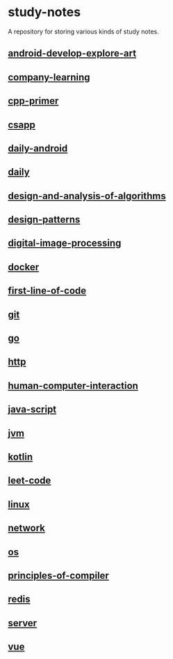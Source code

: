 # study-notes
A repository for storing various kinds of study notes.




## [android-develop-explore-art](https://github.com/IzumiSakai-zy/study-notes/blob/main/android-develop-explore-art.md)

## [company-learning](https://github.com/IzumiSakai-zy/study-notes/blob/main/company-learning.md)

## [cpp-primer](https://github.com/IzumiSakai-zy/study-notes/blob/main/cpp-primer.md)

## [csapp](https://github.com/IzumiSakai-zy/study-notes/blob/main/csapp.md)

## [daily-android](https://github.com/IzumiSakai-zy/study-notes/blob/main/daily-android.md)

## [daily](https://github.com/IzumiSakai-zy/study-notes/blob/main/daily.md)

## [design-and-analysis-of-algorithms](https://github.com/IzumiSakai-zy/study-notes/blob/main/design-and-analysis-of-algorithms.md)

## [design-patterns](https://github.com/IzumiSakai-zy/study-notes/blob/main/design-patterns.md)

## [digital-image-processing](https://github.com/IzumiSakai-zy/study-notes/blob/main/digital-image-processins.md)

## [docker](https://github.com/IzumiSakai-zy/study-notes/blob/main/docker.md)

## [first-line-of-code](https://github.com/IzumiSakai-zy/study-notes/blob/main/first-line-of-code.md)

## [git](https://github.com/IzumiSakai-zy/study-notes/blob/main/git.md)

## [go](https://github.com/IzumiSakai-zy/study-notes/blob/main/go.md)

## [http](https://github.com/IzumiSakai-zy/study-notes/blob/main/http.md)

## [human-computer-interaction](https://github.com/IzumiSakai-zy/study-notes/blob/main/human-computer-interaction.md)

## [java-script](https://github.com/IzumiSakai-zy/study-notes/blob/main/java-script.md)

## [jvm](https://github.com/IzumiSakai-zy/study-notes/blob/main/jvm.md)

## [kotlin](https://github.com/IzumiSakai-zy/study-notes/blob/main/kotlin.md)

## [leet-code](https://github.com/IzumiSakai-zy/study-notes/blob/main/leet-code.md)

## [linux](https://github.com/IzumiSakai-zy/study-notes/blob/main/linux.md)

## [network](https://github.com/IzumiSakai-zy/study-notes/blob/main/network.md)

## [os](https://github.com/IzumiSakai-zy/study-notes/blob/main/os.md)

## [principles-of-compiler](https://github.com/IzumiSakai-zy/study-notes/blob/main/priciples-of-compiler.md)

## [redis](https://github.com/IzumiSakai-zy/study-notes/blob/main/redis.md)

## [server](https://github.com/IzumiSakai-zy/study-notes/blob/main/server.md)

## [vue](https://github.com/IzumiSakai-zy/study-notes/blob/main/vue.md)

